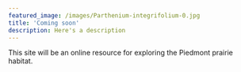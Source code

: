 ```yaml
---
featured_image: /images/Parthenium-integrifolium-0.jpg
title: 'Coming soon'
description: Here's a description
---
```



This site will be an online resource for exploring the Piedmont prairie habitat.


